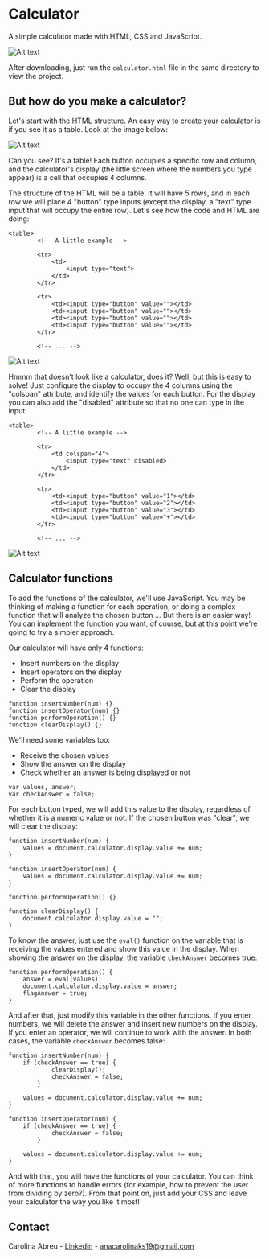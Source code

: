 # Calculator
A simple calculator made with HTML, CSS and JavaScript.

![Alt text](./images/calculator.png?raw=true "Title")

After downloading, just run the `calculator.html` file in the same directory to view the project.

## But how do you make a calculator?

Let's start with the HTML structure. An easy way to create your calculator is if you see it as a table. Look at the image below:

![Alt text](./images/a-calculator.png?raw=true "Title")

Can you see? It's a table! Each button occupies a specific row and column, and the calculator's display (the little screen where the numbers you type appear) is a cell that occupies 4 columns.

The structure of the HTML will be a table. It will have 5 rows, and in each row we will place 4 "button" type inputs (except the display, a "text" type input that will occupy the entire row). Let's see how the code and HTML are doing:

```
<table>
        <!-- A little example -->

        <tr>
            <td>
                <input type="text">
            </td>
        </tr>

        <tr>
            <td><input type="button" value=""></td>
            <td><input type="button" value=""></td>
            <td><input type="button" value=""></td>
            <td><input type="button" value=""></td>
        </tr>

        <!-- ... -->
```

![Alt text](./images/html-table.png?raw=true "Title")

Hmmm that doesn't look like a calculator, does it? Well, but this is easy to solve! Just configure the display to occupy the 4 columns using the "colspan" attribute, and identify the values for each button. For the display you can also add the "disabled" attribute so that no one can type in the input:

```
<table>
        <!-- A little example -->

        <tr>
            <td colspan="4">
                <input type="text" disabled>
            </td>
        </tr>

        <tr>
            <td><input type="button" value="1"></td>
            <td><input type="button" value="2"></td>
            <td><input type="button" value="3"></td>
            <td><input type="button" value="+"></td>
        </tr>

        <!-- ... -->
```

![Alt text](./images/html-buttons.png?raw=true "Title")

## Calculator functions

To add the functions of the calculator, we'll use JavaScript. You may be thinking of making a function for each operation, or doing a complex function that will analyze the chosen button ... But there is an easier way! You can implement the function you want, of course, but at this point we're going to try a simpler approach.

Our calculator will have only 4 functions:

* Insert numbers on the display
* Insert operators on the display
* Perform the operation
* Clear the display

```
function insertNumber(num) {}
function insertOperator(num) {}
function performOperation() {}
function clearDisplay() {}

```

We'll need some variables too:

* Receive the chosen values
* Show the answer on the display
* Check whether an answer is being displayed or not

```
var values, answer;
var checkAnswer = false;

```

For each button typed, we will add this value to the display, regardless of whether it is a numeric value or not. If the chosen button was "clear", we will clear the display:

```
function insertNumber(num) {
    values = document.calculator.display.value += num;
}

function insertOperator(num) {
    values = document.calculator.display.value += num;
}

function performOperation() {}

function clearDisplay() {
    document.calculator.display.value = "";
}

```

To know the answer, just use the `eval()` function on the variable that is receiving the values entered and show this value in the display. When showing the answer on the display, the variable `checkAnswer` becomes true:

```
function performOperation() {
    answer = eval(values);
    document.calculator.display.value = answer;
    flagAnswer = true;
}
```
And after that, just modify this variable in the other functions. If you enter numbers, we will delete the answer and insert new numbers on the display. If you enter an operator, we will continue to work with the answer. In both cases, the variable `checkAnswer` becomes false:

```
function insertNumber(num) {
    if (checkAnswer == true) {
            clearDisplay();
            checkAnswer = false;
        }

    values = document.calculator.display.value += num;
}

function insertOperator(num) {
    if (checkAnswer == true) {
            checkAnswer = false;
        }

    values = document.calculator.display.value += num;
}
```
And with that, you will have the functions of your calculator. You can think of more functions to handle errors (for example, how to prevent the user from dividing by zero?). From that point on, just add your CSS and leave your calculator the way you like it most!


## Contact

Carolina Abreu - [Linkedin](https://www.linkedin.com/in/ana-carolina-silva-abreu-80325a195/) - anacarolinaks19@gmail.com
